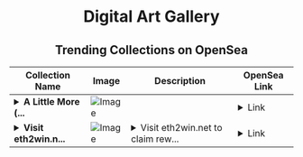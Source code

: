 <div align="center">

# Digital Art Gallery

## Trending Collections on OpenSea

| Collection Name                       | Image                                                                                     | Description                       | OpenSea Link                                                                                          |
|---------------------------------------|-------------------------------------------------------------------------------------------|-----------------------------------|--------------------------------------------------------------------------------------------------------|
| **<details><summary>A Little More (...</summary>A Little More (( uplifting song dem0 x lyric visual ))</details>** | ![Image](https://i.seadn.io/s/raw/files/585d208b9fd375c43bed4d8c0ba6d530.png?w=500&auto=format?w=200&auto=format) |  | <details><summary>Link</summary>[A Little More (( uplifting song dem0 x lyric visual ))](https://opensea.io/collection/a-little-more-uplifting-song-dem0-x-lyric-visual)</details> |
| **<details><summary>Visit eth2win.n...</summary>Visit eth2win.net to claim rewards</details>** | ![Image](https://i.seadn.io/s/raw/files/41d938efb2b524f9265ba87de126b153.png?w=500&auto=format?w=200&auto=format) | <details><summary>Visit eth2win.net to claim rew...</summary>Visit eth2win.net to claim rewards</details> | <details><summary>Link</summary>[Visit eth2win.net to claim rewards](https://opensea.io/collection/visit-eth2win-net-to-claim-rewards-10)</details> |

</div>